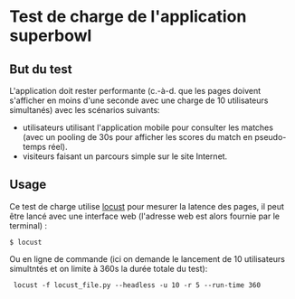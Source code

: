 # Test de charge de l'application superbowl

## But du test

L'application doit rester performante (c.-à-d. que les pages doivent s'afficher en moins d'une seconde avec une charge de 10 utilisateurs simultanés) avec les scénarios suivants:
 - utilisateurs utilisant l'application mobile pour consulter les matches (avec un pooling de 30s pour afficher les scores du match en pseudo-temps réel).
 - visiteurs faisant un parcours simple sur le site Internet.

## Usage

Ce test de charge utilise [locust](https://locust.io/) pour mesurer la latence des pages, il peut être lancé avec une interface web (l'adresse web est alors fournie par le terminal) :

    $ locust

Ou en ligne de commande (ici on demande le lancement de 10 utilisateurs simultntés et on limite à 360s la durée totale du test):

     locust -f locust_file.py --headless -u 10 -r 5 --run-time 360